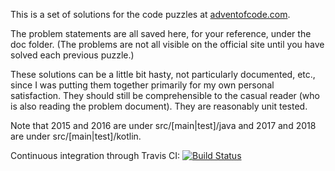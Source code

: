 This is a set of solutions for the code puzzles at [adventofcode.com](https://adventofcode.com).

The problem statements are all saved here, for your reference, under the doc folder. (The problems are not all visible on the official site until you have solved each previous puzzle.)

These solutions can be a little bit hasty, not particularly documented, etc., since I was putting them together primarily for my own personal satisfaction. They should still be comprehensible to the casual reader (who is also reading the problem document). They are reasonably unit tested.

Note that 2015 and 2016 are under src/[main|test]/java and 2017 and 2018 are under src/[main|test]/kotlin.

Continuous integration through Travis CI: [![Build Status](https://travis-ci.org/samlindsaylevine/advent.svg?branch=master)](https://travis-ci.org/samlindsaylevine/advent)